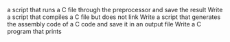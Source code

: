 a script that runs a C file through the preprocessor and save the result
Write a script that compiles a C file but does not link
Write a script that generates the assembly code of a C code and save it in an output file
Write a C program that prints
